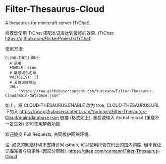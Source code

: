 # Filter-Thesaurus-Cloud

A thesaurus for minecraft server (TrChat). 

推荐您使用 TrChat 搭配本词库达到最好的效果.
(TrChat: https://github.com/FlickerProjects/TrChat)

使用方法:
```
CLOUD-THESAURUS:
  # 启用
  ENABLE: true
  # 敏感词白名单
  WHITELIST: []
  # 云端词库地址
  URL:
    - 'https://raw.githubusercontent.com/Yurinann/Filter-Thesaurus-Cloud/main/database.json'
```
如上，将 CLOUD-THESAURUS.ENABLE 改为 true, CLOUD-THESAURUS.URL 下加入 https://raw.githubusercontent.com/Yurinann/Filter-Thesaurus-Cloud/main/database.json 链接 (格式如上), 重启或输入 /trchat reload (重载不一定生效) 即可使用屏蔽功能.

欢迎提交 Pull Requests, 共同维护网络环境.

注: 如您的网络环境不支持访问 github, 可以使用托管在码云的国内词库, 但不保证词库完善与稳定性 (因部分限制).
https://gitee.com/yurinann/Filter-Thesaurus-Cloud
